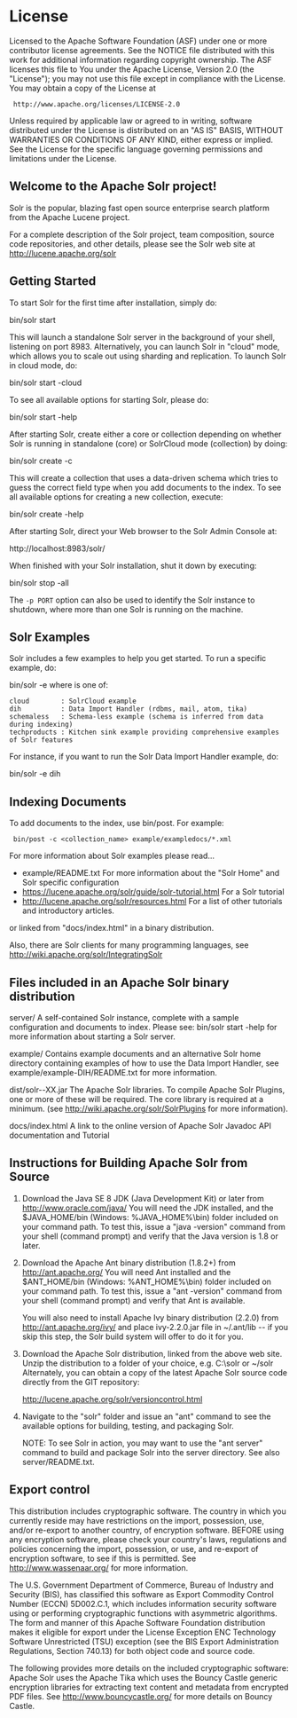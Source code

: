  # License
 Licensed to the Apache Software Foundation (ASF) under one or more
 contributor license agreements.  See the NOTICE file distributed with
 this work for additional information regarding copyright ownership.
 The ASF licenses this file to You under the Apache License, Version 2.0
 (the "License"); you may not use this file except in compliance with
 the License.  You may obtain a copy of the License at

     http://www.apache.org/licenses/LICENSE-2.0

 Unless required by applicable law or agreed to in writing, software
 distributed under the License is distributed on an "AS IS" BASIS,
 WITHOUT WARRANTIES OR CONDITIONS OF ANY KIND, either express or implied.
 See the License for the specific language governing permissions and
 limitations under the License.


Welcome to the Apache Solr project!
-----------------------------------

Solr is the popular, blazing fast open source enterprise search platform
from the Apache Lucene project.

For a complete description of the Solr project, team composition, source
code repositories, and other details, please see the Solr web site at
http://lucene.apache.org/solr


Getting Started
---------------

To start Solr for the first time after installation, simply do:

  bin/solr start

This will launch a standalone Solr server in the background of your shell,
listening on port 8983. Alternatively, you can launch Solr in "cloud" mode,
which allows you to scale out using sharding and replication. To launch Solr
in cloud mode, do:

  bin/solr start -cloud

To see all available options for starting Solr, please do:

  bin/solr start -help

After starting Solr, create either a core or collection depending on whether
Solr is running in standalone (core) or SolrCloud mode (collection) by doing:

  bin/solr create -c <name>

This will create a collection that uses a data-driven schema which tries to guess
the correct field type when you add documents to the index. To see all available
options for creating a new collection, execute:

  bin/solr create -help

After starting Solr, direct your Web browser to the Solr Admin Console at:

  http://localhost:8983/solr/

When finished with your Solr installation, shut it down by executing:

  bin/solr stop -all

The `-p PORT` option can also be used to identify the Solr instance to shutdown,
where more than one Solr is running on the machine.


Solr Examples
---------------

Solr includes a few examples to help you get started. To run a specific example, do:

  bin/solr -e <EXAMPLE> where <EXAMPLE> is one of:

    cloud        : SolrCloud example
    dih          : Data Import Handler (rdbms, mail, atom, tika)
    schemaless   : Schema-less example (schema is inferred from data during indexing)
    techproducts : Kitchen sink example providing comprehensive examples of Solr features

For instance, if you want to run the Solr Data Import Handler example, do:

  bin/solr -e dih


Indexing Documents
---------------

To add documents to the index, use bin/post.  For example:

     bin/post -c <collection_name> example/exampledocs/*.xml

For more information about Solr examples please read...

 * example/README.txt
   For more information about the "Solr Home" and Solr specific configuration
 * https://lucene.apache.org/solr/guide/solr-tutorial.html
   For a Solr tutorial
 * http://lucene.apache.org/solr/resources.html
   For a list of other tutorials and introductory articles.

or linked from "docs/index.html" in a binary distribution.

Also, there are Solr clients for many programming languages, see
   http://wiki.apache.org/solr/IntegratingSolr


Files included in an Apache Solr binary distribution
----------------------------------------------------

server/
  A self-contained Solr instance, complete with a sample
  configuration and documents to index. Please see: bin/solr start -help
  for more information about starting a Solr server.

example/
  Contains example documents and an alternative Solr home
  directory containing examples of how to use the Data Import Handler,
  see example/example-DIH/README.txt for more information.

dist/solr-<component>-XX.jar
  The Apache Solr libraries.  To compile Apache Solr Plugins,
  one or more of these will be required.  The core library is
  required at a minimum. (see http://wiki.apache.org/solr/SolrPlugins
  for more information).

docs/index.html
  A link to the online version of Apache Solr Javadoc API documentation and Tutorial


Instructions for Building Apache Solr from Source
-------------------------------------------------

1. Download the Java SE 8 JDK (Java Development Kit) or later from http://www.oracle.com/java/
   You will need the JDK installed, and the $JAVA_HOME/bin (Windows: %JAVA_HOME%\bin)
   folder included on your command path. To test this, issue a "java -version" command
   from your shell (command prompt) and verify that the Java version is 1.8 or later.

2. Download the Apache Ant binary distribution (1.8.2+) from
   http://ant.apache.org/  You will need Ant installed and the $ANT_HOME/bin (Windows:
   %ANT_HOME%\bin) folder included on your command path. To test this, issue a
   "ant -version" command from your shell (command prompt) and verify that Ant is
   available.

   You will also need to install Apache Ivy binary distribution (2.2.0) from
   http://ant.apache.org/ivy/ and place ivy-2.2.0.jar file in ~/.ant/lib -- if you skip
   this step, the Solr build system will offer to do it for you.

3. Download the Apache Solr distribution, linked from the above web site.
   Unzip the distribution to a folder of your choice, e.g. C:\solr or ~/solr
   Alternately, you can obtain a copy of the latest Apache Solr source code
   directly from the GIT repository:

     http://lucene.apache.org/solr/versioncontrol.html

4. Navigate to the "solr" folder and issue an "ant" command to see the available options
   for building, testing, and packaging Solr.

   NOTE:
   To see Solr in action, you may want to use the "ant server" command to build
   and package Solr into the server directory. See also server/README.txt.


Export control
-------------------------------------------------
This distribution includes cryptographic software.  The country in
which you currently reside may have restrictions on the import,
possession, use, and/or re-export to another country, of
encryption software.  BEFORE using any encryption software, please
check your country's laws, regulations and policies concerning the
import, possession, or use, and re-export of encryption software, to
see if this is permitted.  See <http://www.wassenaar.org/> for more
information.

The U.S. Government Department of Commerce, Bureau of Industry and
Security (BIS), has classified this software as Export Commodity
Control Number (ECCN) 5D002.C.1, which includes information security
software using or performing cryptographic functions with asymmetric
algorithms.  The form and manner of this Apache Software Foundation
distribution makes it eligible for export under the License Exception
ENC Technology Software Unrestricted (TSU) exception (see the BIS
Export Administration Regulations, Section 740.13) for both object
code and source code.

The following provides more details on the included cryptographic
software:
    Apache Solr uses the Apache Tika which uses the Bouncy Castle generic encryption libraries for
    extracting text content and metadata from encrypted PDF files.
    See http://www.bouncycastle.org/ for more details on Bouncy Castle.
